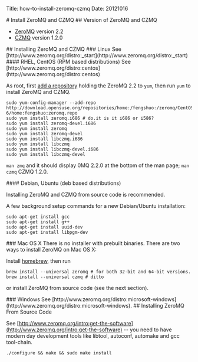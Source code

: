 
Title: how-to-install-zeromq-czmq
Date: 20121016

<A name="toc1-5" title="Install ZeroMQ and CZMQ" />
# Install ZeroMQ and CZMQ

<A name="toc2-8" title="Version of ZeroMQ and CZMQ" />
## Version of ZeroMQ and CZMQ

- [ZeroMQ][zeromq] version 2.2
- [CZMQ][czmq] version 1.2.0

<A name="toc2-14" title="Installing ZeroMQ and CZMQ" />
## Installing ZeroMQ and CZMQ
<A name="toc3-16" title="Linux" />
### Linux
See [http://www.zeromq.org/distro:_start](http://www.zeromq.org/distro:_start)

<A name="toc4-20" title="RHEL, CentOS (RPM based distributions)" />
#### RHEL, CentOS (RPM based distributions)
See [http://www.zeromq.org/distro:centos](http://www.zeromq.org/distro:centos)

As root, first [add a repository][yum] holding the ZeroMQ 2.2 to `yum`, then run `yum` to install ZeroMQ and CZMQ.

    sudo yum-config-manager --add-repo http://download.opensuse.org/repositories/home:/fengshuo:/zeromq/CentOS_CentOS-6/home:fengshuo:zeromq.repo
    sudo yum install zeromq.i686 # do.it is it i686 or i586?
    sudo yum install zeromq-devel.i686
    sudo yum install zeromq
    sudo yum install zeromq-devel
    sudo yum install libczmq.i686
    sudo yum install libczmq
    sudo yum install libczmq-devel.i686
    sudo yum install libczmq-devel

`man zmq` and it should display 0MQ 2.2.0 at the bottom of the man page; `man czmq` CZMQ 1.2.0.

<A name="toc4-38" title="Debian, Ubuntu (deb based distributions)" />
#### Debian, Ubuntu (deb based distributions)

Installing ZeroMQ and CZMQ from source code is recommended.

A few background setup commands for a new Debian/Ubuntu installation:

    sudo apt-get install gcc
    sudo apt-get install g++
    sudo apt-get install uuid-dev
    sudo apt-get install libpgm-dev
    

<A name="toc3-51" title="Mac OS X" />
### Mac OS X
There is no installer with prebuilt binaries. There are two ways to install ZeroMQ on Mac OS X:

Install [homebrew], then run

    brew install --universal zeromq # for both 32-bit and 64-bit versions.
    brew install --universal czmq # ditto

or install ZeroMQ from source code (see the next section).

<A name="toc3-62" title="Windows" />
### Windows
See [http://www.zeromq.org/distro:microsoft-windows](http://www.zeromq.org/distro:microsoft-windows). 

<A name="toc2-66" title="Installing ZeroMQ From Source Code" />
## Installing ZeroMQ From Source Code

See [http://www.zeromq.org/intro:get-the-software](http://www.zeromq.org/intro:get-the-software) -- you need to have modern day development tools like  libtool, autoconf, automake and gcc tool-chain.

    ./configure && make && sudo make install

[qzmq]: https://github.com/jaeheum/qzmq
[issues]: https://github.com/jaeheum/qzmq/issues
[zeromq]: http://www.zeromq.org
[czmq]: http://czmq.zeromq.org
[q]: http://kx.com
[zguide]: http://zguide.zeromq.org
[gitdown]: https://github.com/imatix/gitdown
[broker]: http://zguide.zeromq.org/page:all#A-Request-Reply-Broker
[brokerless]: http://www.zeromq.org/whitepapers:brokerless
[mitm]: http://en.wikipedia.org/wiki/MiTM
[perl]: http://www.zeromq.org/bindings:perl
[pyzmq]: http://www.zeromq.org/bindings:python
[languages]: http://www.zeromq.org/bindings:_start
[gangnam]: http://www.youtube.com/watch?v=9bZkp7q19f0&feature=related
[homebrew]: http://mxcl.github.com/homebrew/
[issue6]: https://github.com/jaeheum/qzmq/issues/6
[yum]: https://access.redhat.com/knowledge/docs/en-US/Red_Hat_Enterprise_Linux/6/html/Deployment_Guide/sec-Managing_Yum_Repositories.html
